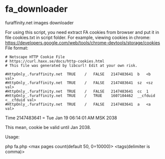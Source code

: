 fa_downloader
=============

furaffinity.net images downloader

For using this script, you need extract FA cookies from browser and put it in file cookies.txt in script folder.
For example, viewing cookies in chrome: https://developers.google.com/web/tools/chrome-devtools/storage/cookies
File format:
```
# Netscape HTTP Cookie File
# https://curl.haxx.se/docs/http-cookies.html
# This file was generated by libcurl! Edit at your own risk.

#HttpOnly_.furaffinity.net	TRUE	/	FALSE	2147483641	b	<b val>
#HttpOnly_.furaffinity.net	TRUE	/	FALSE	2147483641	sz	<sz val>
#HttpOnly_.furaffinity.net	TRUE	/	FALSE	2147483641	cc	1
#HttpOnly_.furaffinity.net	TRUE	/	TRUE	1607104462	__cfduid	<__cfduid val>
#HttpOnly_.furaffinity.net	TRUE	/	FALSE	2147483641	a	<a val>
```

Time 2147483641 = Tue Jan 19 06:14:01 AM MSK 2038

This mean, cookie be valid until Jan 2038.

Usage:

php fa.php <link to gallery or username> <mode> <max pages count(default 50, 0=10000)> <tags(delimiter is comma)>